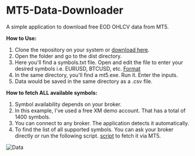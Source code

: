 # MT5-Data-Downloader
A simple application to download free EOD OHLCV data from MT5.

**How to Use:**
1. Clone the repository on your system or [download here](https://drive.google.com/file/d/1PWYY6tp-RgO6L1SkSTNcWdYXSIBlMihA/view?usp=sharing).
2. Open the folder and go to the dist directory. 
3. Here you'll find a symbols.txt file. Open and edit the file to enter your desired symbols i.e. EURUSD, BTCUSD, etc. [Format](https://github.com/AsgherAli/MT5-Data-Downloader/blob/main/dist/SymbolsREADME.txt)
4. In the same directory, you'll find a mt5.exe. Run it. Enter the inputs.
5. Data would be saved in the same directory as a .csv file.

**How to fetch ALL available symbols:**
1. Symbol availability depends on your broker.
2. In this example, I've used a free XM demo account. That has a total of 1400 symbols.
3. You can connect to any broker. The application detects it automatically. 
4. To find the list of all supported symbols. You can ask your broker directly or run the following script. [script](https://github.com/AsgherAli/MT5-Data-Downloader/blob/main/symbols.py) to fetch it via MT5.

![Data](https://user-images.githubusercontent.com/35127781/191589700-88e883a0-4bdc-45d1-9059-50f039a5e1fe.PNG)
